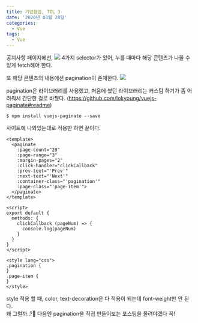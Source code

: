 ```yaml
---
title: 기업협업, TIL 3
date: '2020년 03월 28일'
categories:
  - Vue
tags:
  - Vue
---
```


공지사항 페이지에선,
![](https://images.velog.io/images/eunmi/post/34df40e3-5ec6-4267-9693-09523a838f07/%E1%84%89%E1%85%B3%E1%84%8F%E1%85%B3%E1%84%85%E1%85%B5%E1%86%AB%E1%84%89%E1%85%A3%E1%86%BA%202020-03-29%20%E1%84%8B%E1%85%A9%E1%84%92%E1%85%AE%207.31.46.png)
4가지 selector가 있어, 누를 때마다 해당 콘텐츠가 나올 수 있게 fetch해야 한다.

또 해당 콘텐츠의 내용에선 pagination이 존재한다.
![](https://images.velog.io/images/eunmi/post/be48ed10-e1a7-4285-8be1-1b8678712e11/%E1%84%89%E1%85%B3%E1%84%8F%E1%85%B3%E1%84%85%E1%85%B5%E1%86%AB%E1%84%89%E1%85%A3%E1%86%BA%202020-03-29%20%E1%84%8B%E1%85%A9%E1%84%92%E1%85%AE%207.32.11.png)

pagination은 라이브러리를 사용했고, 처음에 썼던 라이브러리는 커스텀 하기가 좀 어려워서
간단한 걸로 바꿨다. (https://github.com/lokyoung/vuejs-paginate#readme)

```
$ npm install vuejs-paginate --save
```

사이트에 나와있는대로 적용만 하면 끝이다.

```
<template>
  <paginate
    :page-count="20"
    :page-range="3"
    :margin-pages="2"
    :click-handler="clickCallback"
    :prev-text="'Prev'"
    :next-text="'Next'"
    :container-class="'pagination'"
    :page-class="'page-item'">
  </paginate>
</template>

<script>
export default {
  methods: {
    clickCallback (pageNum) => {
      console.log(pageNum)
    }
  }
}
</script>

<style lang="css">
.pagination {
}
.page-item {
}
</style>
```

style 적용 할 때, color, text-decoration은 다 적용이 되는데
font-weight만 안 된다. <br /> 왜 그럴까..?🤔
다음엔 pagination을 직접 만들어보는 포스팅을 올려야겠다 꼭!
